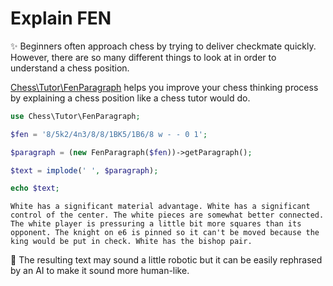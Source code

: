 # Explain FEN

✨ Beginners often approach chess by trying to deliver checkmate quickly. However, there are so many different things to look at in order to understand a chess position.

[Chess\Tutor\FenParagraph](https://github.com/chesslablab/php-chess/blob/master/src/Tutor/FenParagraph.php) helps you improve your chess thinking process by explaining a chess position like a chess tutor would do.

```php
use Chess\Tutor\FenParagraph;

$fen = '8/5k2/4n3/8/8/1BK5/1B6/8 w - - 0 1';

$paragraph = (new FenParagraph($fen))->getParagraph();

$text = implode(' ', $paragraph);

echo $text;
```

```text
White has a significant material advantage. White has a significant control of the center. The white pieces are somewhat better connected. The white player is pressuring a little bit more squares than its opponent. The knight on e6 is pinned so it can't be moved because the king would be put in check. White has the bishop pair.
```

🎉 The resulting text may sound a little robotic but it can be easily rephrased by an AI to make it sound more human-like.
